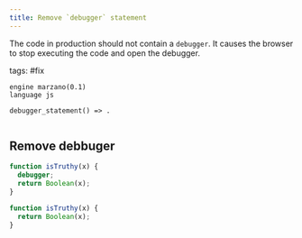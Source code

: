 ```yaml
---
title: Remove `debugger` statement
---
```


The code in production should not contain a `debugger`. It causes the browser to stop executing the code and open the debugger.

tags: #fix

```grit
engine marzano(0.1)
language js

debugger_statement() => .
```

```

```

## Remove debbuger

```javascript
function isTruthy(x) {
  debugger;
  return Boolean(x);
}
```

```typescript
function isTruthy(x) {
  return Boolean(x);
}
```
